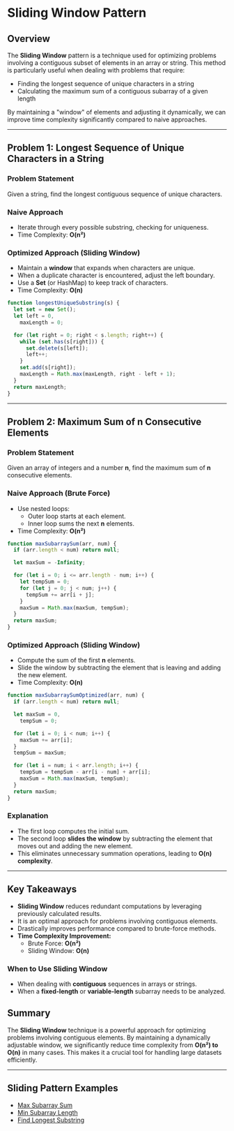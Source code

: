 # Sliding Window Pattern

## Overview

The **Sliding Window** pattern is a technique used for optimizing problems involving a contiguous subset of elements in an array or string. This method is particularly useful when dealing with problems that require:

- Finding the longest sequence of unique characters in a string
- Calculating the maximum sum of a contiguous subarray of a given length

By maintaining a "window" of elements and adjusting it dynamically, we can improve time complexity significantly compared to naive approaches.

---

## Problem 1: Longest Sequence of Unique Characters in a String

### Problem Statement

Given a string, find the longest contiguous sequence of unique characters.

### Naive Approach

- Iterate through every possible substring, checking for uniqueness.
- Time Complexity: **O(n²)**

### Optimized Approach (Sliding Window)

- Maintain a **window** that expands when characters are unique.
- When a duplicate character is encountered, adjust the left boundary.
- Use a **Set** (or HashMap) to keep track of characters.
- Time Complexity: **O(n)**

```js
function longestUniqueSubstring(s) {
  let set = new Set();
  let left = 0,
    maxLength = 0;

  for (let right = 0; right < s.length; right++) {
    while (set.has(s[right])) {
      set.delete(s[left]);
      left++;
    }
    set.add(s[right]);
    maxLength = Math.max(maxLength, right - left + 1);
  }
  return maxLength;
}
```

---

## Problem 2: Maximum Sum of n Consecutive Elements

### Problem Statement

Given an array of integers and a number **n**, find the maximum sum of **n** consecutive elements.

### Naive Approach (Brute Force)

- Use nested loops:
  - Outer loop starts at each element.
  - Inner loop sums the next **n** elements.
- Time Complexity: **O(n²)**

```js
function maxSubarraySum(arr, num) {
  if (arr.length < num) return null;

  let maxSum = -Infinity;

  for (let i = 0; i <= arr.length - num; i++) {
    let tempSum = 0;
    for (let j = 0; j < num; j++) {
      tempSum += arr[i + j];
    }
    maxSum = Math.max(maxSum, tempSum);
  }
  return maxSum;
}
```

### Optimized Approach (Sliding Window)

- Compute the sum of the first **n** elements.
- Slide the window by subtracting the element that is leaving and adding the new element.
- Time Complexity: **O(n)**

```js
function maxSubarraySumOptimized(arr, num) {
  if (arr.length < num) return null;

  let maxSum = 0,
    tempSum = 0;

  for (let i = 0; i < num; i++) {
    maxSum += arr[i];
  }
  tempSum = maxSum;

  for (let i = num; i < arr.length; i++) {
    tempSum = tempSum - arr[i - num] + arr[i];
    maxSum = Math.max(maxSum, tempSum);
  }
  return maxSum;
}
```

### Explanation

- The first loop computes the initial sum.
- The second loop **slides the window** by subtracting the element that moves out and adding the new element.
- This eliminates unnecessary summation operations, leading to **O(n) complexity**.

---

## Key Takeaways

- **Sliding Window** reduces redundant computations by leveraging previously calculated results.
- It is an optimal approach for problems involving contiguous elements.
- Drastically improves performance compared to brute-force methods.
- **Time Complexity Improvement:**
  - Brute Force: **O(n²)**
  - Sliding Window: **O(n)**

### When to Use Sliding Window

- When dealing with **contiguous** sequences in arrays or strings.
- When a **fixed-length** or **variable-length** subarray needs to be analyzed.

## Summary

The **Sliding Window** technique is a powerful approach for optimizing problems involving contiguous elements. By maintaining a dynamically adjustable window, we significantly reduce time complexity from **O(n²) to O(n)** in many cases. This makes it a crucial tool for handling large datasets efficiently.

---

## Sliding Pattern Examples

- [Max Subarray Sum]()
- [Min Subarray Length]()
- [Find Longest Substring]()

